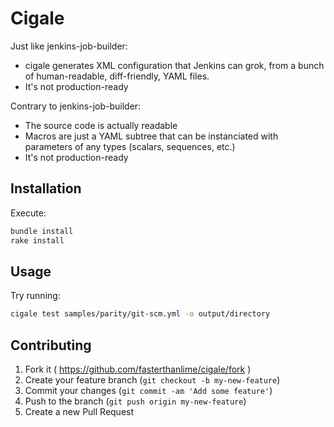 # Cigale

Just like jenkins-job-builder:

  * cigale generates XML configuration that Jenkins can grok, from a bunch of
    human-readable, diff-friendly, YAML files.
  * It's not production-ready

Contrary to jenkins-job-builder:

  * The source code is actually readable
  * Macros are just a YAML subtree that can be instanciated with
  parameters of any types (scalars, sequences, etc.)
  * It's not production-ready

## Installation

Execute:

```bash
bundle install
rake install
```

## Usage

Try running:

```bash
cigale test samples/parity/git-scm.yml -o output/directory
```

## Contributing

1. Fork it ( https://github.com/fasterthanlime/cigale/fork )
2. Create your feature branch (`git checkout -b my-new-feature`)
3. Commit your changes (`git commit -am 'Add some feature'`)
4. Push to the branch (`git push origin my-new-feature`)
5. Create a new Pull Request
